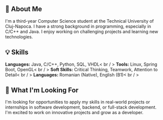 ## 👋 About Me
I'm a third-year Computer Science student at the Technical University of Cluj-Napoca. I have a strong background in programming, especially in C/C++ and Java. I enjoy working on challenging projects and learning new technologies.

## 💡 Skills
**Languages:** Java, C/C++, Python, SQL, VHDL< br / >
**Tools:** Linux, Spring Boot, OpenGL< br / >
**Soft Skills:** Critical Thinking, Teamwork, Attention to Detail< br / >
**Languages:** Romanian (Native), English (B1)< br / >

## 📌 What I'm Looking For
I'm looking for opportunities to apply my skills in real-world projects or internships in software development, backend, or full-stack development. I'm excited to work on innovative projects and grow as a developer.

